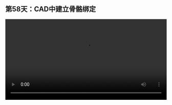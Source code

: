## 第58天：CAD中建立骨骼绑定
 

<video width="100%" controls controlslist="nodownload nofullscreen noremoteplayback" disablePictureInPicture>
  <source src="https://api.keepwork.com/ts-storage/siteFiles/14559/raw#1593683313513session58.webm" type="video/webm">
  <source src="https://api.keepwork.com/ts-storage/siteFiles/14560/raw#1593683321054session58small.mp4" type="video/mp4" />
   
  你的浏览器不支持播放
</video>
<style>
video::-webkit-media-controls-fullscreen-button {
    display: none;
}
</style>


### 字幕

下面我们要给这个模型加上骨骼，
让它黄色的部分可以独立运动。
选择**骨骼**。
首先要创建一个**骨骼**的**根节点**，根节点下面可以添加很多骨骼。
我们先来创建第一根骨骼。
让这个骨骼绑定粉色的柱体。
选择**绑定对象**。
柱体的名字是object2。
我们再添加另外一根骨骼，
注意这根骨骼要放在第一根骨骼的内部，成为它的子骨骼。
像这样。
再选择绑定对象，
我们来绑定object1，
也就是黄色的圆环。
我们给第一根骨骼起名为1，
给第二根子骨骼起名为2。
此时我们点击运行。
两根骨骼重叠在这个点了，
我们将绑定了黄色圆环的子骨骼向上移动2米。
点击运行。
我们将鼠标放到绿色的骨骼点上，可以看到，上面这根骨骼的名字是2。
下面这根骨骼的名字是1。
点击2，
我们看到骨骼2可以独立地控制它绑定的黄色圆环。
我们可以用这种CAD编程的方式制作电影角色或者代码方块中的模型。

### 动手练习
模仿制作一个相同的有多个透明物体的电影方块。